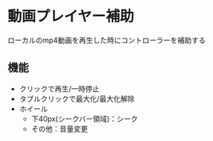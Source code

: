 # 動画プレイヤー補助
ローカルのmp4動画を再生した時にコントローラーを補助する

## 機能
* クリックで再生/一時停止
* タブルクリックで最大化/最大化解除
* ホイール
  * 下40px(シークバー領域)：シーク
  * その他：音量変更

